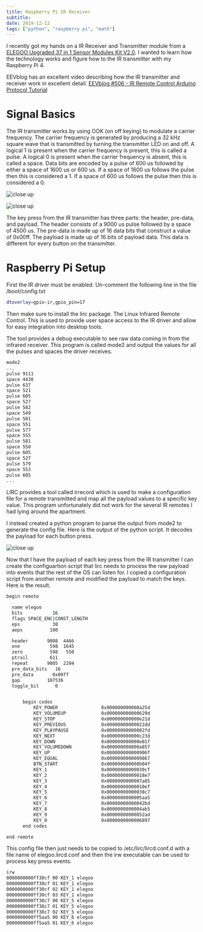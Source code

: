```yaml
---
title: Raspberry Pi IR Receiver
subtitle:
date: 2019-12-12
tags: ["python", "raspberry pi", "math"]
---
```

I recently got my hands on a IR Receiver and Transmitter module from a [ELEGOO Upgraded 37 in 1 Sensor Modules Kit V2.0](https://www.elegoo.com/product/elegoo-upgraded-37-in-1-sensor-modules-kit-v2-0/).  I wanted to learn how the technology works and figure how to the IR transmitter with my Raspberry Pi 4.

EEVblog has an excellent video describing how the IR transmitter and receiver work in excellent detail. [EEVblog #506 - IR Remote Control Arduino Protocol Tutorial](https://www.youtube.com/watch?v=BUvFGTxZBG8)

# Signal Basics

The IR transmitter works by using OOK (on off keying) to modulate a carrier frequency.  The carrier frequency is generated by producing a 32 kHz square wave that is transmitted by turning the transmitter LED on and off.  A logical 1 is present when the carrier frequency is present, this is called a pulse.  A logical 0 is present when the carrier frequency is absent, this is called a space.  Data bits are encoded by a pulse of 600 us followed by either a space of 1600 us or 600 us.  If a space of 1600 us follows the pulse then this is considered a 1.  If a space of 600 us follows the pulse then this is considered a 0.

![close up](/img/raspberry-pi-ir-receiver/close-up-scope.png)

![close up](/img/raspberry-pi-ir-receiver/far-out-scope.png)

The key press from the IR transmitter has three parts: the header, pre-data, and payload.  The header consists of a 9000 us pulse followed by a space of 4500 us.  The pre-data is made up of 16 data bits that construct a value of 0x00ff.  The payload is made up of 16 bits of payload data.  This data is different for every button on the transmitter.

# Raspberry Pi Setup

First the IR driver must be enabled.  Un-comment the following line in the file /boot/config.txt

```sh
dtoverlay=gpio-ir,gpio_pin=17
```

Then make sure to install the lirc package.  The Linux Infrared Remote Control.  This is used to provide user space access to the IR driver and allow for easy integration into desktop tools.

The tool provides a debug executable to see raw data coming in from the infrared receiver.  This program is called mode2 and output the values for all the pulses and spaces the driver receives.

```sh
mode2
...
pulse 9111
space 4438
pulse 637
space 521
pulse 605
space 527
pulse 582
space 549
pulse 581
space 551
pulse 577
space 555
pulse 581
space 550
pulse 605
space 527
pulse 579
space 553
pulse 605
...
```

LIRC provides a tool called irrecord which is used to make a configuration file for a remote transmitted and map all the payload values to a specific key value.  This program unfortunately did not work for the several IR remotes I had lying around the apartment.

I instead created a python program to parse the output from mode2 to generate the config file.  Here is the output of the python script.  It decodes the payload for each button press.

![close up](/img/raspberry-pi-ir-receiver/python-script.png)



Now that I have the payload of each key press from the IR transmitter I can create the configuartion script that lirc needs to process the raw payload into events that the rest of the OS can listen for.  I copied a configuration script from another remote and modified the payload to match the keys.  Here is the result.

```sh
begin remote

  name elegoo
  bits           16
  flags SPACE_ENC|CONST_LENGTH
  eps            30
  aeps          100

  header       9008  4466
  one           598  1645
  zero          598   550
  ptrail        611
  repeat       9005  2204
  pre_data_bits   16
  pre_data       0x00ff
  gap          107536
  toggle_bit      0


      begin codes
          KEY_POWER                0x000000000000a25d
          KEY_VOLUMEUP             0x000000000000629d
          KEY_STOP                 0x000000000000e21d
          KEY_PREVIOUS             0x00000000000022dd
          KEY_PLAYPAUSE            0x00000000000002fd
          KEY_NEXT                 0x000000000000c23d
          KEY_DOWN                 0x000000000000e01f
          KEY_VOLUMEDOWN           0x000000000000a857
          KEY_UP                   0x000000000000906f
          KEY_EQUAL                0x0000000000009867
          BTN_START                0x000000000000b04f
          KEY_1                    0x00000000000030cf
          KEY_2                    0x00000000000018e7
          KEY_3                    0x0000000000007a85
          KEY_4                    0x00000000000010ef
          KEY_5                    0x00000000000038c7
          KEY_6                    0x0000000000005aa5
          KEY_7                    0x00000000000042bd
          KEY_8                    0x0000000000004ab5
          KEY_9                    0x00000000000052ad
          KEY_0                    0x0000000000006897
      end codes

end remote
```

This config file then just needs to be copied to /etc/lirc/lircd.conf.d with a file name of elegoo.lircd.conf and then the irw executable can be used to process key press events.

```sh
irw
0000000000ff30cf 00 KEY_1 elegoo
0000000000ff30cf 01 KEY_1 elegoo
0000000000ff30cf 02 KEY_1 elegoo
0000000000ff30cf 03 KEY_1 elegoo
0000000000ff38c7 00 KEY_5 elegoo
0000000000ff38c7 01 KEY_5 elegoo
0000000000ff38c7 02 KEY_5 elegoo
0000000000ff5aa5 00 KEY_6 elegoo
0000000000ff5aa5 01 KEY_6 elegoo
```


